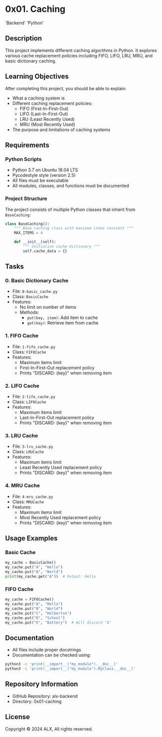 # 0x01. Caching
'Backend' 'Python'

## Description
This project implements different caching algorithms in Python. It explores various cache replacement policies including FIFO, LIFO, LRU, MRU, and basic dictionary caching.

## Learning Objectives
After completing this project, you should be able to explain:

- What a caching system is
- Different caching replacement policies:
  - FIFO (First-In-First-Out)
  - LIFO (Last-In-First-Out)
  - LRU (Least Recently Used)
  - MRU (Most Recently Used)
- The purpose and limitations of caching systems

## Requirements

### Python Scripts
- Python 3.7 on Ubuntu 18.04 LTS
- Pycodestyle style (version 2.5)
- All files must be executable
- All modules, classes, and functions must be documented

### Project Structure
The project consists of multiple Python classes that inherit from `BaseCaching`:

```python
class BaseCaching():
    """ Base caching class with maximum items constant """
    MAX_ITEMS = 4

    def __init__(self):
        """ Initialize cache dictionary """
        self.cache_data = {}
```

## Tasks

### 0. Basic Dictionary Cache
- File: `0-basic_cache.py`
- Class: `BasicCache`
- Features:
  - No limit on number of items
  - Methods:
    - `put(key, item)`: Add item to cache
    - `get(key)`: Retrieve item from cache

### 1. FIFO Cache
- File: `1-fifo_cache.py`
- Class: `FIFOCache`
- Features:
  - Maximum items limit
  - First-In-First-Out replacement policy
  - Prints "DISCARD: {key}" when removing item

### 2. LIFO Cache
- File: `2-lifo_cache.py`
- Class: `LIFOCache`
- Features:
  - Maximum items limit
  - Last-In-First-Out replacement policy
  - Prints "DISCARD: {key}" when removing item

### 3. LRU Cache
- File: `3-lru_cache.py`
- Class: `LRUCache`
- Features:
  - Maximum items limit
  - Least Recently Used replacement policy
  - Prints "DISCARD: {key}" when removing item

### 4. MRU Cache
- File: `4-mru_cache.py`
- Class: `MRUCache`
- Features:
  - Maximum items limit
  - Most Recently Used replacement policy
  - Prints "DISCARD: {key}" when removing item

## Usage Examples

### Basic Cache
```python
my_cache = BasicCache()
my_cache.put("A", "Hello")
my_cache.put("B", "World")
print(my_cache.get("A"))  # Output: Hello
```

### FIFO Cache
```python
my_cache = FIFOCache()
my_cache.put("A", "Hello")
my_cache.put("B", "World")
my_cache.put("C", "Holberton")
my_cache.put("D", "School")
my_cache.put("E", "Battery")  # Will discard "A"
```

## Documentation
- All files include proper docstrings
- Documentation can be checked using:
```bash
python3 -c 'print(__import__("my_module").__doc__)'
python3 -c 'print(__import__("my_module").MyClass.__doc__)'
```

## Repository Information
- GitHub Repository: alx-backend
- Directory: 0x01-caching

## License
Copyright © 2024 ALX, All rights reserved.
